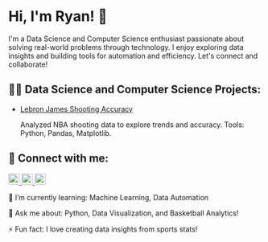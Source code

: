 <h1>Hi, I'm Ryan! 👋</h1>
<p>
  I'm a Data Science and Computer Science enthusiast passionate about solving real-world problems through technology. I enjoy exploring data insights and building tools for automation and efficiency. Let's connect and collaborate!
</p>

<h2>👨‍💻 Data Science and Computer Science Projects:</h2>
<ul>
  <li>
    <a href="https://github.com/ryantregala32/Lebron_James_Shooting_Accuracy">Lebron James Shooting Accuracy</a>
    <p>
      Analyzed NBA shooting data to explore trends and accuracy. Tools: Python, Pandas, Matplotlib.
    </p>
  </li>
  <!-- Add more projects here -->
</ul>

<h2>🤳 Connect with me:</h2>
<p>
  <a href="https://www.youtube.com/@RyanRegala-c8f" target="_blank">
    <img alt="Ryan Regala | YouTube" width="22px" src="https://cdn.jsdelivr.net/npm/simple-icons@v3/icons/youtube.svg" />
  </a>
  <a href="https://www.instagram.com/ryan.t.regala.32/" target="_blank">
    <img alt="Ryan Regala | Instagram" width="22px" src="https://cdn.jsdelivr.net/npm/simple-icons@v3/icons/instagram.svg" />
  </a>
  <a href="https://linkedin.com/in/ryan-t-regala/" target="_blank">
    <img alt="Ryan Regala | LinkedIn" width="22px" src="https://cdn.jsdelivr.net/npm/simple-icons@v3/icons/linkedin.svg" />
  </a>
</p>

<p>🌱 I’m currently learning: Machine Learning, Data Automation</p>
<p>💬 Ask me about: Python, Data Visualization, and Basketball Analytics!</p>
<p>⚡ Fun fact: I love creating data insights from sports stats!</p>
